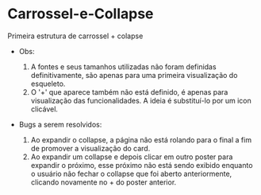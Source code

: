 # Carrossel-e-Collapse
Primeira estrutura de carrossel + colapse

- Obs:
  1. A fontes e seus tamanhos utilizadas não foram definidas definitivamente, são apenas para uma primeira visualização do esqueleto.
  2. O '+' que aparece também não está definido, é apenas para visualização das funcionalidades. A ideia é substituí-lo por um icon   clicável.

- Bugs a serem resolvidos: 
  1. Ao expandir o collapse, a página não está rolando para o final a fim de promover a visualização do card.
  2. Ao expandir um collapse e depois clicar em outro poster para expandir o próximo, esse próximo não está sendo exibido enquanto
  o usuário não fechar o collapse que foi aberto anteriormente, clicando novamente no + do poster anterior.

